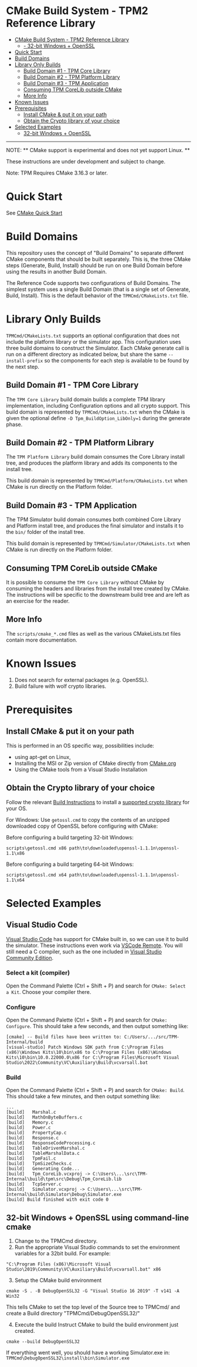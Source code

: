 # CMake Build System - TPM2 Reference Library

- [CMake Build System - TPM2 Reference Library](#cmake-build-system---tpm2-reference-library)
  - [- 32-bit Windows + OpenSSL](#--32-bit-windows--openssl)
- [Quick Start](#quick-start)
- [Build Domains](#build-domains)
- [Library Only Builds](#library-only-builds)
  - [Build Domain #1 - TPM Core Library](#build-domain-1---tpm-core-library)
  - [Build Domain #2 - TPM Platform Library](#build-domain-2---tpm-platform-library)
  - [Build Domain #3 - TPM Application](#build-domain-3---tpm-application)
  - [Consuming TPM CoreLib outside CMake](#consuming-tpm-corelib-outside-cmake)
  - [More Info](#more-info)
- [Known Issues](#known-issues)
- [Prerequisites](#prerequisites)
  - [Install CMake & put it on your path](#install-cmake--put-it-on-your-path)
  - [Obtain the Crypto library of your choice](#obtain-the-crypto-library-of-your-choice)
- [Selected Examples](#selected-examples)
  - [32-bit Windows + OpenSSL](#32-bit-windows--openssl)
---

NOTE: ** CMake support is experimental and does not yet support Linux. **

These instructions are under development and subject to change.

Note: TPM Requires CMake 3.16.3 or later.
# Quick Start

See [CMake Quick Start](Build.CMake.QuickStart.md)

# Build Domains

This repository uses the concept of "Build Domains" to separate different CMake
components that should be built separately. This is, the three CMake steps (Generate,
Build, Install) should be run on one Build Domain before using the results in another
Build Domain.

The Reference Code supports two configurations of Build Domains.  The simplest system
uses a single Build Domain (that is a single set of Generate, Build, Install).  This
is the default behavior of the `TPMCmd/CMakeLists.txt` file.

# Library Only Builds

`TPMCmd/CMakeLists.txt` supports an optional configuration that does not include
the platform library or the simulator app.  This configuration uses three
build domains to construct the Simulator.  Each CMake generate call is run on
 a different directory as indicated below, but share the same `--install-prefix`
 so the components for each step is available to be found by the next step.

## Build Domain #1 - TPM Core Library

The `TPM Core Library` build domain builds a complete TPM library implementation,
including Configuration options and all crypto support. This build domain is
represented by `TPMCmd/CMakeLists.txt` when the CMake is given the optional define
`-D Tpm_BuildOption_LibOnly=1` during the generate phase.

## Build Domain #2 - TPM Platform Library

The `TPM Platform Library` build domain consumes the Core Library install tree, and
produces the platform library and adds its components to the install tree.

This build domain is represented by `TPMCmd/Platform/CMakeLists.txt` when CMake is run
directly on the Platform folder.

## Build Domain #3 - TPM Application

The TPM Simulator build domain consumes both combined Core Library and Platform
install tree, and produces the final simulator and installs it to the `bin/` folder of
the install tree.

This build domain is represented by `TPMCmd/Simulator/CMakeLists.txt` when CMake is
run directly on the Platform folder.

## Consuming TPM CoreLib outside CMake

It is possible to consume the `TPM Core Library` without CMake by consuming the
headers and libraries from the install tree created by CMake.  The instructions will
be specific to the downstream build tree and are left as an exercise for the reader.

## More Info

The `scripts/cmake_*.cmd` files as well as the various CMakeLists.txt files contain
more documentation.

# Known Issues

1. Does not search for external packages (e.g. OpenSSL).
2. Build failure with wolf crypto libraries.

# Prerequisites

## Install CMake & put it on your path

This is performed in an OS specific way, possibilities include:
* using apt-get on Linux,
* Installing the MSI or Zip version of CMake directly from [CMake.org](https://cmake.org/download/)
* Using the CMake tools from a Visual Studio Installation

## Obtain the Crypto library of your choice

Follow the relevant [Build Instructions](BuildIntro.md#build-instructions)
to install a [supported crypto library](BuildIntro.md#supported-crypto-libraries)
for your OS.

For Windows: Use `getossl.cmd` to copy the contents of an unzipped downloaded copy of OpenSSL
before configuring with CMake:

Before configuring a build targeting 32-bit Windows:
```
scripts\getossl.cmd x86 path\to\downloaded\openssl-1.1.1n\openssl-1.1\x86
```

Before configuring a build targeting 64-bit Windows:
```
scripts\getossl.cmd x64 path\to\downloaded\openssl-1.1.1n\openssl-1.1\x64
```

# Selected Examples

## Visual Studio Code

[Visual Studio Code](https://code.visualstudio.com/) has support for CMake built in, so we can use it to build
the simulator. These instructions even work via
[VSCode Remote](https://code.visualstudio.com/docs/remote/remote-overview). You will still need a C compiler,
such as the one included in [Visual Studio Community Edition](https://visualstudio.microsoft.com/vs/community/).

### Select a kit (compiler)

Open the Command Palette (Ctrl + Shift + P) and search for `CMake: Select a Kit`. Choose your compiler there.

### Configure

Open the Command Palette (Ctrl + Shift + P) and search for `CMake: Configure`. This should take a few seconds, and then output something like:

```
[cmake] -- Build files have been written to: C:/Users/.../src/TPM-Internal/build
[visual-studio] Patch Windows SDK path from C:\Program Files (x86)\Windows Kits\10\bin\x86 to C:\Program Files (x86)\Windows Kits\10\bin\10.0.22000.0\x86 for C:\Program Files\Microsoft Visual Studio\2022\Community\VC\Auxiliary\Build\vcvarsall.bat
```

### Build

Open the Command Palette (Ctrl + Shift + P) and search for `CMake: Build`. This should take a few minutes, and then output something like:

```
...
[build]   Marshal.c
[build]   MathOnByteBuffers.c
[build]   Memory.c
[build]   Power.c
[build]   PropertyCap.c
[build]   Response.c
[build]   ResponseCodeProcessing.c
[build]   TableDrivenMarshal.c
[build]   TableMarshalData.c
[build]   TpmFail.c
[build]   TpmSizeChecks.c
[build]   Generating Code...
[build]   Tpm_CoreLib.vcxproj -> C:\Users\...\src\TPM-Internal\build\tpm\src\Debug\Tpm_CoreLib.lib
[build]   TcpServer.c
[build]   Simulator.vcxproj -> C:\Users\...\src\TPM-Internal\build\Simulator\Debug\Simulator.exe
[build] Build finished with exit code 0
```

## 32-bit Windows + OpenSSL using command-line cmake

1. Change to the TPMCmd directory.
2. Run the appropriate Visual Studio commands to set the environment variables for a 32bit build.  For example:
```
"C:\Program Files (x86)\Microsoft Visual Studio\2019\Community\VC\Auxiliary\Build\vcvarsall.bat" x86
```
3. Setup the CMake build environment
```
cmake -S . -B DebugOpenSSL32 -G "Visual Studio 16 2019" -T v141 -A Win32
```
This tells CMake to set the top level of the Source tree to TPMCmd/ and create a Build
directory "TPMCmd/DebugOpenSSL32/"

4. Execute the build
Instruct CMake to build the build environment just created.
```
cmake --build DebugOpenSSL32
```

If everything went well, you should have a working Simulator.exe in:
`TPMCmd\DebugOpenSSL32\install\bin\Simulator.exe`
